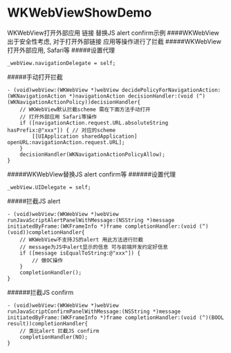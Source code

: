 # WKWebViewShowDemo
WKWebView打开外部应用 链接 替换JS alert confirm示例
####WKWebView出于安全性考虑, 对于打开外部链接 应用等操作进行了拦截
#####WKWebView打开外部应用, Safari等
#####设置代理
```
_webView.navigationDelegate = self;
```
#####手动打开拦截
```
- (void)webView:(WKWebView *)webView decidePolicyForNavigationAction:(WKNavigationAction *)navigationAction decisionHandler:(void (^)(WKNavigationActionPolicy))decisionHandler{
    // WKWebView默认拦截scheme 需在下面方法手动打开
    // 打开外部应用 Safari等操作
    if ([navigationAction.request.URL.absoluteString hasPrefix:@"xxx"]) { // 对应的scheme
        [[UIApplication sharedApplication] openURL:navigationAction.request.URL];
    }
    decisionHandler(WKNavigationActionPolicyAllow);
}
```
#####WKWebView替换JS alert confirm等
######设置代理
```
_webView.UIDelegate = self;
```
#####拦截JS alert
```
- (void)webView:(WKWebView *)webView runJavaScriptAlertPanelWithMessage:(NSString *)message initiatedByFrame:(WKFrameInfo *)frame completionHandler:(void (^)(void))completionHandler{
    // WKWebView不支持JS的alert 用此方法进行拦截
    // message为JS中alert显示的信息 可与前端开发约定好信息
    if ([message isEqualToString:@"xxx"]) {
        // 做OC操作
    }
    completionHandler();
}
```
######拦截JS confirm
```
- (void)webView:(WKWebView *)webView runJavaScriptConfirmPanelWithMessage:(NSString *)message initiatedByFrame:(WKFrameInfo *)frame completionHandler:(void (^)(BOOL result))completionHandler{
    // 类比alert 拦截JS confirm
    completionHandler(NO);
}
```